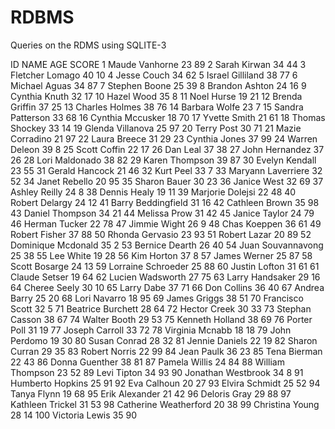 # RDBMS
Queries on the RDMS using SQLITE-3
<TR><TH>ID</TH>
<TH>NAME</TH>
<TH>AGE</TH>
<TH>SCORE</TH>
</TR>
<TR><TD>1</TD>
<TD>Maude Vanhorne</TD>
<TD>23</TD>
<TD>89</TD>
</TR>
<TR><TD>2</TD>
<TD>Sarah Kirwan</TD>
<TD>34</TD>
<TD>44</TD>
</TR>
<TR><TD>3</TD>
<TD>Fletcher Lomago</TD>
<TD>40</TD>
<TD>10</TD>
</TR>
<TR><TD>4</TD>
<TD>Jesse Couch</TD>
<TD>34</TD>
<TD>62</TD>
</TR>
<TR><TD>5</TD>
<TD>Israel Gilliland</TD>
<TD>38</TD>
<TD>77</TD>
</TR>
<TR><TD>6</TD>
<TD>Michael Aguas</TD>
<TD>34</TD>
<TD>87</TD>
</TR>
<TR><TD>7</TD>
<TD>Stephen Boone</TD>
<TD>25</TD>
<TD>39</TD>
</TR>
<TR><TD>8</TD>
<TD>Brandon Ashton</TD>
<TD>24</TD>
<TD>16</TD>
</TR>
<TR><TD>9</TD>
<TD>Cynthia Knuth</TD>
<TD>32</TD>
<TD>17</TD>
</TR>
<TR><TD>10</TD>
<TD>Hazel Wood</TD>
<TD>35</TD>
<TD>8</TD>
</TR>
<TR><TD>11</TD>
<TD>Noel Hurse</TD>
<TD>19</TD>
<TD>21</TD>
</TR>
<TR><TD>12</TD>
<TD>Brenda Griffin</TD>
<TD>37</TD>
<TD>25</TD>
</TR>
<TR><TD>13</TD>
<TD>Charles Holmes</TD>
<TD>38</TD>
<TD>76</TD>
</TR>
<TR><TD>14</TD>
<TD>Barbara Wolfe</TD>
<TD>23</TD>
<TD>7</TD>
</TR>
<TR><TD>15</TD>
<TD>Sandra Patterson</TD>
<TD>33</TD>
<TD>68</TD>
</TR>
<TR><TD>16</TD>
<TD>Cynthia Mccusker</TD>
<TD>18</TD>
<TD>70</TD>
</TR>
<TR><TD>17</TD>
<TD>Yvette Smith</TD>
<TD>21</TD>
<TD>61</TD>
</TR>
<TR><TD>18</TD>
<TD>Thomas Shockey</TD>
<TD>33</TD>
<TD>14</TD>
</TR>
<TR><TD>19</TD>
<TD>Glenda Villanova</TD>
<TD>25</TD>
<TD>97</TD>
</TR>
<TR><TD>20</TD>
<TD>Terry Post</TD>
<TD>30</TD>
<TD>71</TD>
</TR>
<TR><TD>21</TD>
<TD>Mazie Corradino</TD>
<TD>21</TD>
<TD>97</TD>
</TR>
<TR><TD>22</TD>
<TD>Laura Breece</TD>
<TD>31</TD>
<TD>29</TD>
</TR>
<TR><TD>23</TD>
<TD>Cynthia Jones</TD>
<TD>37</TD>
<TD>99</TD>
</TR>
<TR><TD>24</TD>
<TD>Warren Deleon</TD>
<TD>39</TD>
<TD>8</TD>
</TR>
<TR><TD>25</TD>
<TD>Scott Coffin</TD>
<TD>22</TD>
<TD>17</TD>
</TR>
<TR><TD>26</TD>
<TD>Dan Leal</TD>
<TD>37</TD>
<TD>38</TD>
</TR>
<TR><TD>27</TD>
<TD>John Hernandez</TD>
<TD>37</TD>
<TD>26</TD>
</TR>
<TR><TD>28</TD>
<TD>Lori Maldonado</TD>
<TD>38</TD>
<TD>82</TD>
</TR>
<TR><TD>29</TD>
<TD>Karen Thompson</TD>
<TD>39</TD>
<TD>87</TD>
</TR>
<TR><TD>30</TD>
<TD>Evelyn Kendall</TD>
<TD>23</TD>
<TD>55</TD>
</TR>
<TR><TD>31</TD>
<TD>Gerald Hancock</TD>
<TD>21</TD>
<TD>46</TD>
</TR>
<TR><TD>32</TD>
<TD>Kurt Peel</TD>
<TD>33</TD>
<TD>7</TD>
</TR>
<TR><TD>33</TD>
<TD>Maryann Laverriere</TD>
<TD>32</TD>
<TD>52</TD>
</TR>
<TR><TD>34</TD>
<TD>Janet Rebello</TD>
<TD>20</TD>
<TD>95</TD>
</TR>
<TR><TD>35</TD>
<TD>Sharon Bauer</TD>
<TD>30</TD>
<TD>23</TD>
</TR>
<TR><TD>36</TD>
<TD>Janice West</TD>
<TD>32</TD>
<TD>69</TD>
</TR>
<TR><TD>37</TD>
<TD>Ashley Reilly</TD>
<TD>24</TD>
<TD>8</TD>
</TR>
<TR><TD>38</TD>
<TD>Dennis Healy</TD>
<TD>19</TD>
<TD>11</TD>
</TR>
<TR><TD>39</TD>
<TD>Marjorie Dolejsi</TD>
<TD>22</TD>
<TD>48</TD>
</TR>
<TR><TD>40</TD>
<TD>Robert Delargy</TD>
<TD>24</TD>
<TD>12</TD>
</TR>
<TR><TD>41</TD>
<TD>Barry Beddingfield</TD>
<TD>31</TD>
<TD>16</TD>
</TR>
<TR><TD>42</TD>
<TD>Cathleen Brown</TD>
<TD>35</TD>
<TD>98</TD>
</TR>
<TR><TD>43</TD>
<TD>Daniel Thompson</TD>
<TD>34</TD>
<TD>21</TD>
</TR>
<TR><TD>44</TD>
<TD>Melissa Prow</TD>
<TD>31</TD>
<TD>42</TD>
</TR>
<TR><TD>45</TD>
<TD>Janice Taylor</TD>
<TD>24</TD>
<TD>79</TD>
</TR>
<TR><TD>46</TD>
<TD>Herman Tucker</TD>
<TD>22</TD>
<TD>78</TD>
</TR>
<TR><TD>47</TD>
<TD>Jimmie Wight</TD>
<TD>26</TD>
<TD>9</TD>
</TR>
<TR><TD>48</TD>
<TD>Chas Koeppen</TD>
<TD>36</TD>
<TD>61</TD>
</TR>
<TR><TD>49</TD>
<TD>Robert Fisher</TD>
<TD>37</TD>
<TD>88</TD>
</TR>
<TR><TD>50</TD>
<TD>Rhonda Gervasio</TD>
<TD>23</TD>
<TD>93</TD>
</TR>
<TR><TD>51</TD>
<TD>Robert Lazar</TD>
<TD>20</TD>
<TD>89</TD>
</TR>
<TR><TD>52</TD>
<TD>Dominique Mcdonald</TD>
<TD>35</TD>
<TD>2</TD>
</TR>
<TR><TD>53</TD>
<TD>Bernice Dearth</TD>
<TD>26</TD>
<TD>40</TD>
</TR>
<TR><TD>54</TD>
<TD>Juan Souvannavong</TD>
<TD>25</TD>
<TD>38</TD>
</TR>
<TR><TD>55</TD>
<TD>Lee White</TD>
<TD>19</TD>
<TD>28</TD>
</TR>
<TR><TD>56</TD>
<TD>Kim Horton</TD>
<TD>37</TD>
<TD>8</TD>
</TR>
<TR><TD>57</TD>
<TD>James Werner</TD>
<TD>25</TD>
<TD>87</TD>
</TR>
<TR><TD>58</TD>
<TD>Scott Bosarge</TD>
<TD>24</TD>
<TD>13</TD>
</TR>
<TR><TD>59</TD>
<TD>Lorraine Schroeder</TD>
<TD>25</TD>
<TD>88</TD>
</TR>
<TR><TD>60</TD>
<TD>Justin Lofton</TD>
<TD>31</TD>
<TD>61</TD>
</TR>
<TR><TD>61</TD>
<TD>Claude Setser</TD>
<TD>19</TD>
<TD>64</TD>
</TR>
<TR><TD>62</TD>
<TD>Lucien Wadsworth</TD>
<TD>27</TD>
<TD>75</TD>
</TR>
<TR><TD>63</TD>
<TD>Larry Handsaker</TD>
<TD>29</TD>
<TD>16</TD>
</TR>
<TR><TD>64</TD>
<TD>Cheree Seely</TD>
<TD>30</TD>
<TD>10</TD>
</TR>
<TR><TD>65</TD>
<TD>Larry Dabe</TD>
<TD>37</TD>
<TD>71</TD>
</TR>
<TR><TD>66</TD>
<TD>Don Collins</TD>
<TD>36</TD>
<TD>40</TD>
</TR>
<TR><TD>67</TD>
<TD>Andrea Barry</TD>
<TD>25</TD>
<TD>20</TD>
</TR>
<TR><TD>68</TD>
<TD>Lori Navarro</TD>
<TD>18</TD>
<TD>95</TD>
</TR>
<TR><TD>69</TD>
<TD>James Griggs</TD>
<TD>38</TD>
<TD>51</TD>
</TR>
<TR><TD>70</TD>
<TD>Francisco Scott</TD>
<TD>32</TD>
<TD>5</TD>
</TR>
<TR><TD>71</TD>
<TD>Beatrice Burchett</TD>
<TD>28</TD>
<TD>64</TD>
</TR>
<TR><TD>72</TD>
<TD>Hector Creek</TD>
<TD>30</TD>
<TD>33</TD>
</TR>
<TR><TD>73</TD>
<TD>Stephan Casson</TD>
<TD>38</TD>
<TD>67</TD>
</TR>
<TR><TD>74</TD>
<TD>Walter Booth</TD>
<TD>29</TD>
<TD>53</TD>
</TR>
<TR><TD>75</TD>
<TD>Kenneth Holland</TD>
<TD>38</TD>
<TD>69</TD>
</TR>
<TR><TD>76</TD>
<TD>Porter Poll</TD>
<TD>31</TD>
<TD>19</TD>
</TR>
<TR><TD>77</TD>
<TD>Joseph Carroll</TD>
<TD>33</TD>
<TD>72</TD>
</TR>
<TR><TD>78</TD>
<TD>Virginia Mcnabb</TD>
<TD>18</TD>
<TD>18</TD>
</TR>
<TR><TD>79</TD>
<TD>John Perdomo</TD>
<TD>19</TD>
<TD>30</TD>
</TR>
<TR><TD>80</TD>
<TD>Susan Conrad</TD>
<TD>28</TD>
<TD>32</TD>
</TR>
<TR><TD>81</TD>
<TD>Jennie Daniels</TD>
<TD>22</TD>
<TD>19</TD>
</TR>
<TR><TD>82</TD>
<TD>Sharon Curran</TD>
<TD>29</TD>
<TD>35</TD>
</TR>
<TR><TD>83</TD>
<TD>Robert Norris</TD>
<TD>22</TD>
<TD>99</TD>
</TR>
<TR><TD>84</TD>
<TD>Jean Paulk</TD>
<TD>36</TD>
<TD>23</TD>
</TR>
<TR><TD>85</TD>
<TD>Tena Bierman</TD>
<TD>22</TD>
<TD>43</TD>
</TR>
<TR><TD>86</TD>
<TD>Donna Guenther</TD>
<TD>38</TD>
<TD>81</TD>
</TR>
<TR><TD>87</TD>
<TD>Pamela Willis</TD>
<TD>24</TD>
<TD>84</TD>
</TR>
<TR><TD>88</TD>
<TD>William Thompson</TD>
<TD>23</TD>
<TD>52</TD>
</TR>
<TR><TD>89</TD>
<TD>Levi Tipton</TD>
<TD>34</TD>
<TD>93</TD>
</TR>
<TR><TD>90</TD>
<TD>Jonathan Westbrook</TD>
<TD>34</TD>
<TD>8</TD>
</TR>
<TR><TD>91</TD>
<TD>Humberto Hopkins</TD>
<TD>25</TD>
<TD>91</TD>
</TR>
<TR><TD>92</TD>
<TD>Eva Calhoun</TD>
<TD>20</TD>
<TD>27</TD>
</TR>
<TR><TD>93</TD>
<TD>Elvira Schmidt</TD>
<TD>25</TD>
<TD>52</TD>
</TR>
<TR><TD>94</TD>
<TD>Tanya Flynn</TD>
<TD>19</TD>
<TD>68</TD>
</TR>
<TR><TD>95</TD>
<TD>Erik Alexander</TD>
<TD>21</TD>
<TD>42</TD>
</TR>
<TR><TD>96</TD>
<TD>Deloris Gray</TD>
<TD>29</TD>
<TD>88</TD>
</TR>
<TR><TD>97</TD>
<TD>Kathleen Trickel</TD>
<TD>31</TD>
<TD>53</TD>
</TR>
<TR><TD>98</TD>
<TD>Catherine Weatherford</TD>
<TD>20</TD>
<TD>38</TD>
</TR>
<TR><TD>99</TD>
<TD>Christina Young</TD>
<TD>28</TD>
<TD>14</TD>
</TR>
<TR><TD>100</TD>
<TD>Victoria Lewis</TD>
<TD>35</TD>
<TD>90</TD>
</TR>
